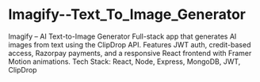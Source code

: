 # Imagify--Text_To_Image_Generator
Imagify – AI Text-to-Image Generator Full-stack app that generates AI images from text using the ClipDrop API. Features JWT auth, credit-based access, Razorpay payments, and a responsive React frontend with Framer Motion animations.  Tech Stack: React, Node, Express, MongoDB, JWT, ClipDrop
